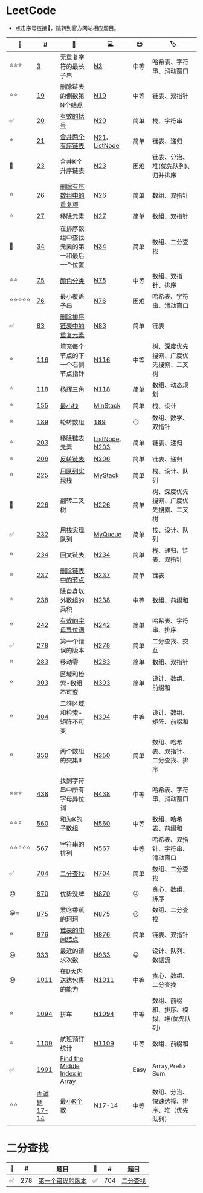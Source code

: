 # LeetCode
* 点击序号链接🔗，跳转到官方网站相应题目。

|🚩|#|📒|💻|😊|🏷️|
|----|----|----|----|----|----|
|⭐⭐⭐|[3](https://leetcode-cn.com/problems/longest-substring-without-repeating-characters/)|无重复字符的最长子串|[N3](/src/N3_LongestSubstringWithoutRepeatingCharacters.java)|中等|哈希表、字符串、滑动窗口|
|⭐⭐|[19](https://leetcode-cn.com/problems/remove-nth-node-from-end-of-list/)|删除链表的倒数第N个结点|[N19](/src/N19_Solution.java)|中等|链表、双指针|
|✅|[20](https://leetcode-cn.com/problems/valid-parentheses/)|[有效的括号](/note/11-20/20.md)|[N20](/src/question_11_20/ValidParentheses.java)|简单|栈、字符串|
|⭐️|[21](https://leetcode-cn.com/problems/merge-two-sorted-lists/)|[合并两个有序链表](/note/21-30/21.md)|[N21](/src/question_21_30/MergeTwoSortedLists.java)、[ListNode](/src/question_21_30/ListNode.java)|简单|链表、递归|
|🚩️|[23](https://leetcode-cn.com/problems/merge-k-sorted-lists/)|合并K个升序链表|[N23](/src/N23_Solution.java)|困难|链表、分治、堆(优先队列)、归并排序|
|⭐️|[26](https://leetcode-cn.com/problems/remove-duplicates-from-sorted-array/)|[删除有序数组中的重复项](/note/21-30/26.md)|[N26](/src/question_21_30/RemoveDuplicatesFromSortedArray.java)|简单|数组、双指针|
|⭐️|[27](https://leetcode-cn.com/problems/remove-element/)|[移除元素](/note/21-30/27.md)|[N27](/src/question_21_30/RemoveElement.java)|简单|数组、双指针|
|🚩️|[34](https://leetcode-cn.com/problems/find-first-and-last-position-of-element-in-sorted-array/)|在排序数组中查找元素的第一和最后一个位置|[N34](/src/N34_Solution.java)|简单|数组、二分查找|
|⭐⭐|[75](https://leetcode-cn.com/problems/sort-colors/)|[颜色分类](/note/31-80/75.md)|[N75](/src/question_31_80/N75_SortColors.java)|中等|数组、双指针、排序|
|⭐⭐⭐⭐⭐️|[76](https://leetcode-cn.com/problems/minimum-window-substring/)|最小覆盖子串|[N76](/src/N76_MinimumWindowSubstring.java)|困难|哈希表、字符串、滑动窗口|
|✅️|[83](https://leetcode-cn.com/problems/remove-duplicates-from-sorted-list/)|[删除排序链表中的重复元素](/note/81-90/83.md)|[N83](/src/question_81_90/RemoveDuplicatesFromSortedList.java)|简单|链表|
|⭐|[116](https://leetcode-cn.com/problems/populating-next-right-pointers-in-each-node/)|填充每个节点的下一个右侧节点指针|[N116](/src/N116_Solution.java)|中等|树、深度优先搜索、广度优先搜索、二叉树|
|⭐️|[118](https://leetcode-cn.com/problems/pascals-triangle/)|杨辉三角|[N118](/src/question_1_500/N118_PascalTriangle.java)|简单|数组、动态规划|
|⭐️|[155](https://leetcode-cn.com/problems/min-stack/)|[最小栈](/note/151-160/155.md)|[MinStack](/src/question_151_160/MinStack.java)|简单|栈、设计|
|⭐️|[189](https://leetcode-cn.com/problems/rotate-array/)|轮转数组|[189](/src/N189_Solution.java)|😐|数组、数学、双指针|
|⭐️|[203](https://leetcode-cn.com/problems/remove-linked-list-elements/)|[移除链表元素](/note/201-210/203.md)|[ListNode](/src/question_201_210/ListNode.java)、[N203](/src/question_201_210/RemoveLinkedListElements.java)|简单|链表、递归|
|⭐️|[206](https://leetcode-cn.com/problems/reverse-linked-list/)|[反转链表](/note/201-210/206.md)|[N206](/src/question_201_210/ReverseLinkedList.java)|简单|链表、递归|
|⭐️|[225](https://leetcode-cn.com/problems/implement-stack-using-queues/)|[用队列实现栈](/note/221-230/225.md)|[MyStack](/src/question_221_230/MyStack.java)|简单|栈、设计、队列|
|🚩️|[226](https://leetcode-cn.com/problems/invert-binary-tree/)|翻转二叉树|[N226](/src/N226_Solution.java)|简单|树、深度优先搜索、广度优先搜索、二叉树|
|✅️️|[232](https://leetcode-cn.com/problems/implement-queue-using-stacks/)|[用栈实现队列](/note/231-240/232.md)|[MyQueue](/src/question_231_240/MyQueue.java)|简单|栈、设计、队列|
|⭐️|[234](https://leetcode-cn.com/problems/palindrome-linked-list/)|回文链表|[N234](/src/question_1_500/N234_PalindromeLinkedList.java)|简单|栈、递归、链表、双指针|
|⭐️|[237](https://leetcode-cn.com/problems/delete-node-in-a-linked-list/)|[删除链表中的节点](/note/231-240/237.md)|[N237](/src/question_231_240/DeleteNodeInALinkedList.java)|简单|链表|
|⭐️|[238](https://leetcode-cn.com/problems/product-of-array-except-self/)|除自身以外数组的乘积|[N238](/src/question_1_500/N238_ProductOfArrayExceptSelf.java)|中等|数组、前缀和|
|⭐️|[242](https://leetcode-cn.com/problems/valid-anagram/)|[有效的字母异位词](/note/1-500/242.md)|[N242](/src/question_1_500/N242_ValidAnagram.java)|简单|哈希表、字符串、排序|
|✅️|[278](https://leetcode-cn.com/problems/first-bad-version/)|第一个错误的版本|[N278](/src/question_1_500/N278_FirstBadVersion.java)|简单|二分查找、交互|
|⭐|[283](https://leetcode-cn.com/problems/move-zeroes/)|移动零|[N283](/src/N283_Solution.java)|简单|数组、双指针|
|⭐️|[303](https://leetcode-cn.com/problems/range-sum-query-immutable/)|区域和检索-数组不可变|[N303](/src/N303_RangeSumQuery_Immutable.java)|简单|设计、数组、前缀和|
|⭐️|[304](https://leetcode-cn.com/problems/range-sum-query-2d-immutable/)|二维区域和检索-矩阵不可变|[N304](/src/N304_RangeSumQuery2D_Immutable.java)|中等|设计、数组、矩阵、前缀和|
|⭐️|[350](https://leetcode-cn.com/problems/intersection-of-two-arrays-ii/)|两个数组的交集II|[N350](/src/N350_IntersectionOfTwoArraysII.java)|简单|数组、哈希表、双指针、二分查找、排序|
|⭐⭐⭐️|[438](https://leetcode-cn.com/problems/find-all-anagrams-in-a-string/)|找到字符串中所有字母异位词|[N438](/src/N438_FindAllAnagramsInAString.java)|中等|哈希表、字符串、滑动窗口|
|⭐️⭐⭐|[560](https://leetcode-cn.com/problems/subarray-sum-equals-k/)|[和为K的子数组](note/560.md)|[N560](/src/N560_SubarraySumEqualsK.java)|中等|数组、哈希表、前缀和|
|⭐️⭐⭐⭐⭐|[567](https://leetcode-cn.com/problems/permutation-in-string/)|字符串的排列|[N567](/src/N567_PermutationInString.java)|中等|哈希表、双指针、字符串、滑动窗口|
|✅️|[704](https://leetcode-cn.com/problems/binary-search/)|[二分查找](/note/501-1000/704.md)|[N704](/src/question_501_1000/N704_BinarySearch.java)|简单|数组、二分查找|
|☹️️|[870](https://leetcode-cn.com/problems/advantage-shuffle/)|优势洗牌|[N870](/src/N870_Solution.java)|😐|贪心、数组、排序|
|😀️⭐|[875](https://leetcode-cn.com/problems/koko-eating-bananas/)|爱吃香蕉的珂珂|[N875](/src/N875_Solution.java)|😐|数组、二分查找|
|⭐️|[876](https://leetcode-cn.com/problems/middle-of-the-linked-list/)|[链表的中间结点](/note/871-880/876.md)|[N876](/src/question_871_880/MiddleOfTheLinkedList.java)|简单|链表、双指针|
|☹️|[933](https://leetcode-cn.com/problems/number-of-recent-calls/)|最近的请求次数|[N933](/src/N933_Solution.java)|😀|设计、队列、数据流|
|☹️️|[1011](https://leetcode-cn.com/problems/capacity-to-ship-packages-within-d-days/)|在D天内送达包裹的能力|[N1011](/src/N1011_Solution.java)|中等|贪心、数组、二分查找|
|⭐️|[1094](https://leetcode-cn.com/problems/car-pooling/)|拼车|[N1094](/src/N1094_CarPooling.java)|中等|数组、前缀和、排序、模拟、堆(优先队列)|
|⭐️|[1109](https://leetcode-cn.com/problems/corporate-flight-bookings/)|航班预订统计|[N1109](/src/N1109_CorporateFlightBookings.java)|中等|数组、前缀和|
|✅|[1991](https://leetcode.com/problems/find-the-middle-index-in-array/)|[Find the Middle Index in Array](/note/1991-2000/1991.md)| |Easy|Array,Prefix Sum|
|⭐️⭐️|[面试题17-14](https://leetcode-cn.com/problems/smallest-k-lcci/)|[最小K个数](/note/面试题17/面试题17-14.最小K个数.md)|[N17-14](/src/面试题17/N14_SmallestKLCCI.java)|中等|数组、分治、快速选择、排序、堆（优先队列）|

# 二分查找
|🚩|#|题目|🚩|#|题目|
|----|----|----|----|----|----|
|✅|278|[第一个错误的版本](https://leetcode-cn.com/problems/first-bad-version/)|✅|704|[二分查找](https://leetcode-cn.com/problems/binary-search/)|